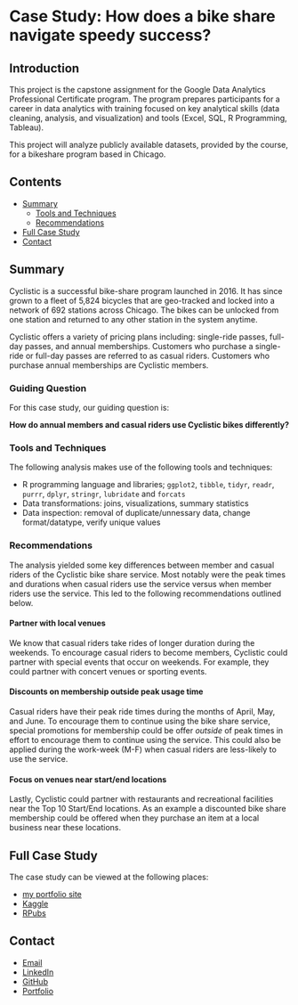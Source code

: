 # Case Study: How does a bike share navigate speedy success?

## Introduction 

This project is the capstone assignment for the Google Data Analytics Professional Certificate program. The program prepares participants for a career in data analytics with training focused on key analytical skills (data cleaning, analysis, and visualization) and tools (Excel, SQL, R Programming, Tableau).

This project will analyze publicly available datasets, provided by the course, for a bikeshare program based in Chicago. 

## Contents 

- [Summary](#Summary)
  - [Tools and Techniques](#Tools-and-Techniques)
  - [Recommendations](#Recommendations)
- [Full Case Study](#Full-Case-Study)
- [Contact](#Contact)

## Summary 

Cyclistic is a successful bike-share program launched in 2016. It has since grown to a fleet of 5,824 bicycles that are geo-tracked and locked into a network of 692 stations across Chicago. The bikes can be unlocked from one station and returned to any other station in the system anytime.

Cyclistic offers a variety of pricing plans including: single-ride passes, full-day passes, and annual memberships. Customers who purchase a single-ride or full-day passes are referred to as casual riders. Customers who purchase annual memberships are Cyclistic members.

### Guiding Question 

For this case study, our guiding question is: 

**How do annual members and casual riders use Cyclistic bikes differently?**

### Tools and Techniques 

The following analysis makes use of the following tools and techniques: 

- R programming language and libraries; `ggplot2`, `tibble`, `tidyr`, `readr`, `purrr`, `dplyr`, `stringr`, `lubridate` and `forcats`
- Data transformations: joins, visualizations, summary statistics
- Data inspection: removal of duplicate/unnessary data, change format/datatype, verify unique values

### Recommendations

The analysis yielded some key differences between member and casual riders of the Cyclistic bike share service. Most notably were the peak times and durations when casual riders use the service versus when member riders use the service. This led to the following recommendations outlined below. 

#### Partner with local venues

We know that casual riders take rides of longer duration during the weekends. To encourage casual riders to become members, Cyclistic could partner with special events that occur on weekends. For example, they could partner with concert venues or sporting events.

#### Discounts on membership outside peak usage time

Casual riders have their peak ride times during the months of April, May, and June. To encourage them to continue using the bike share service, special promotions for membership could be offer *outside* of peak times in effort to encourage them to continue using the service. This could also be applied during the work-week (M-F) when casual riders are less-likely to use the service.

#### Focus on venues near start/end locations 

Lastly, Cyclistic could partner with restaurants and recreational facilities near the Top 10 Start/End locations. As an example a discounted bike share membership could be offered when they purchase an item at a local business near these locations.

## Full Case Study

The case study can be viewed at the following places:

- [my portfolio site](https://ananfito.github.io/case-study_cyclistic/case_study_01_cyclistic.html)
- [Kaggle](https://www.kaggle.com/code/anthonynanfito/cyclistic-bike-share-a-case-study)
- [RPubs](https://rpubs.com/anthonynanfito/case_study_cyclistic)

## Contact
- <a href="mailto:msg.for.anthony.p6ht3@simplelogin.com?subject=Nice Case Study Project&body=Hey Anthony, I saw your Case Study. Let's talk!">Email</a>
- [LinkedIn](https://www.linkedin.com/in/anthonynanfito/)
- [GitHub](https://www.github.com/ananfito)
- [Portfolio](https://ananfito.github.io)
